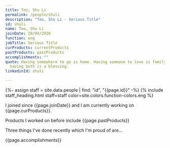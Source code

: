 ```yaml
---
title: Teo, Shu Li
permalink: /people/shuli
description: "Teo, Shu Li - Serious Title"
id: shuli
name: Teo, Shu Li
joinDate: 20/04/2020
function: eng
jobTitle: Serious Title
curProducts: currentProducts
pastProducts: pastProducts
accomplishments: ""
quote: Having somewhere to go is home. Having someone to love is family. And
  having both is a blessing.
linkedinId: shuli

---
```


{%- assign staff = site.data.people | find: "id", "{{page.id}}" -%}
{% include staff_heading.html staff=staff color=site.colors.function-colors.eng %}

<p>I joined since {{page.joinDate}} and I am currently working on {{page.curProducts}}.</p>

<p>Products I worked on before include {{page.pastProducts}}</p>

<p>Three things I've done recently which I'm proud of are...</p>
{{page.accomplishments}}
